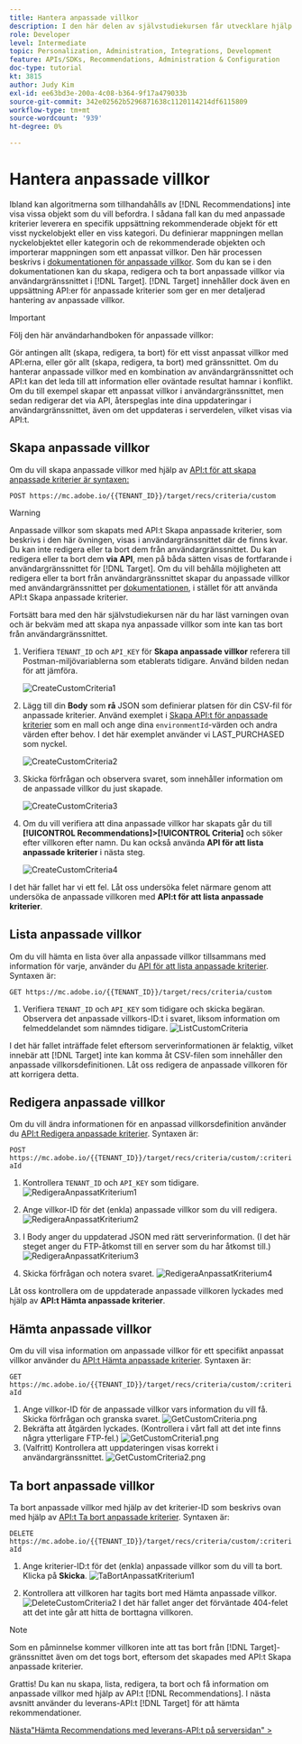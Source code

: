 ```yaml
---
title: Hantera anpassade villkor
description: I den här delen av självstudiekursen får utvecklare hjälp med att använda Adobe Target API:er för att hantera, skapa, lista, redigera, hämta och ta bort villkor för Adobe Target Recommendations.
role: Developer
level: Intermediate
topic: Personalization, Administration, Integrations, Development
feature: APIs/SDKs, Recommendations, Administration & Configuration
doc-type: tutorial
kt: 3815
author: Judy Kim
exl-id: ee63bd3e-200a-4c08-b364-9f17a479033b
source-git-commit: 342e02562b5296871638c1120114214df6115809
workflow-type: tm+mt
source-wordcount: '939'
ht-degree: 0%

---
```


# Hantera anpassade villkor

Ibland kan algoritmerna som tillhandahålls av [!DNL Recommendations] inte visa vissa objekt som du vill befordra. I sådana fall kan du med anpassade kriterier leverera en specifik uppsättning rekommenderade objekt för ett visst nyckelobjekt eller en viss kategori. Du definierar mappningen mellan nyckelobjektet eller kategorin och de rekommenderade objekten och importerar mappningen som ett anpassat villkor. Den här processen beskrivs i [dokumentationen för anpassade villkor](https://experienceleague.adobe.com/docs/target/using/recommendations/criteria/recommendations-csv.html?lang=en). Som du kan se i den dokumentationen kan du skapa, redigera och ta bort anpassade villkor via användargränssnittet i [!DNL Target]. [!DNL Target] innehåller dock även en uppsättning API:er för anpassade kriterier som ger en mer detaljerad hantering av anpassade villkor.

>[!IMPORTANT]
>
>Följ den här användarhandboken för anpassade villkor:
>
> Gör antingen allt (skapa, redigera, ta bort) för ett visst anpassat villkor med API:erna, eller gör allt (skapa, redigera, ta bort) med gränssnittet. Om du hanterar anpassade villkor med en kombination av användargränssnittet och API:t kan det leda till att information eller oväntade resultat hamnar i konflikt. Om du till exempel skapar ett anpassat villkor i användargränssnittet, men sedan redigerar det via API, återspeglas inte dina uppdateringar i användargränssnittet, även om det uppdateras i serverdelen, vilket visas via API:t.

## Skapa anpassade villkor

Om du vill skapa anpassade villkor med hjälp av [API:t för att skapa anpassade kriterier är syntaxen:](https://developers.adobetarget.com/api/recommendations/#operation/createCriteriaCustom)

`POST https://mc.adobe.io/{{TENANT_ID}}/target/recs/criteria/custom`

>[!WARNING]
>
>Anpassade villkor som skapats med API:t Skapa anpassade kriterier, som beskrivs i den här övningen, visas i användargränssnittet där de finns kvar. Du kan inte redigera eller ta bort dem från användargränssnittet. Du kan redigera eller ta bort dem **via API**, men på båda sätten visas de fortfarande i användargränssnittet för [!DNL Target]. Om du vill behålla möjligheten att redigera eller ta bort från användargränssnittet skapar du anpassade villkor med användargränssnittet per [dokumentationen](https://experienceleague.adobe.com/docs/target/using/recommendations/criteria/recommendations-csv.html?lang=en), i stället för att använda API:t Skapa anpassade kriterier.

Fortsätt bara med den här självstudiekursen när du har läst varningen ovan och är bekväm med att skapa nya anpassade villkor som inte kan tas bort från användargränssnittet.

1. Verifiera `TENANT_ID` och `API_KEY` för **Skapa anpassade villkor** referera till Postman-miljövariablerna som etablerats tidigare. Använd bilden nedan för att jämföra.

   ![CreateCustomCriteria1](assets/CreateCustomCriteria1.png)

2. Lägg till din **Body** som **rå** JSON som definierar platsen för din CSV-fil för anpassade kriterier. Använd exemplet i [Skapa API:t för anpassade kriterier](https://developers.adobetarget.com/api/recommendations/#operation/getAllCriteriaCustom) som en mall och ange dina `environmentId`-värden och andra värden efter behov. I det här exemplet använder vi LAST_PURCHASED som nyckel.

   ![CreateCustomCriteria2](assets/CreateCustomCriteria2.png)

3. Skicka förfrågan och observera svaret, som innehåller information om de anpassade villkor du just skapade.

   ![CreateCustomCriteria3](assets/CreateCustomCriteria3.png)

4. Om du vill verifiera att dina anpassade villkor har skapats går du till **[!UICONTROL Recommendations]>[!UICONTROL Criteria]** och söker efter villkoren efter namn. Du kan också använda **API för att lista anpassade kriterier** i nästa steg.

   ![CreateCustomCriteria4](assets/CreateCustomCriteria4.png)

I det här fallet har vi ett fel. Låt oss undersöka felet närmare genom att undersöka de anpassade villkoren med **API:t för att lista anpassade kriterier**.

## Lista anpassade villkor

Om du vill hämta en lista över alla anpassade villkor tillsammans med information för varje, använder du [API för att lista anpassade kriterier](https://developers.adobetarget.com/api/recommendations/#operation/getAllCriteriaCustom). Syntaxen är:

`GET https://mc.adobe.io/{{TENANT_ID}}/target/recs/criteria/custom`

1. Verifiera `TENANT_ID` och `API_KEY` som tidigare och skicka begäran. Observera det anpassade villkors-ID:t i svaret, liksom information om felmeddelandet som nämndes tidigare.
   ![ListCustomCriteria](assets/ListCustomCriteria.png)

I det här fallet inträffade felet eftersom serverinformationen är felaktig, vilket innebär att [!DNL Target] inte kan komma åt CSV-filen som innehåller den anpassade villkorsdefinitionen. Låt oss redigera de anpassade villkoren för att korrigera detta.

## Redigera anpassade villkor

Om du vill ändra informationen för en anpassad villkorsdefinition använder du [API:t Redigera anpassade kriterier](https://developers.adobetarget.com/api/recommendations/#operation/updateCriteriaCustom). Syntaxen är:

`POST https://mc.adobe.io/{{TENANT_ID}}/target/recs/criteria/custom/:criteriaId`

1. Kontrollera `TENANT_ID` och `API_KEY` som tidigare.
   ![RedigeraAnpassatKriterium1](assets/EditCustomCriteria1.png)

1. Ange villkor-ID för det (enkla) anpassade villkor som du vill redigera.
   ![RedigeraAnpassatKriterium2](assets/EditCustomCriteria2.png)

1. I Body anger du uppdaterad JSON med rätt serverinformation. (I det här steget anger du FTP-åtkomst till en server som du har åtkomst till.)
   ![RedigeraAnpassatKriterium3](assets/EditCustomCriteria3.png)

1. Skicka förfrågan och notera svaret.
   ![RedigeraAnpassatKriterium4](assets/EditCustomCriteria4.png)

Låt oss kontrollera om de uppdaterade anpassade villkoren lyckades med hjälp av **API:t Hämta anpassade kriterier**.

## Hämta anpassade villkor

Om du vill visa information om anpassade villkor för ett specifikt anpassat villkor använder du [API:t Hämta anpassade kriterier](https://developers.adobetarget.com/api/recommendations/#operation/getCriteriaCustom). Syntaxen är:

`GET https://mc.adobe.io/{{TENANT_ID}}/target/recs/criteria/custom/:criteriaId`

1. Ange villkor-ID för de anpassade villkor vars information du vill få. Skicka förfrågan och granska svaret.
   ![GetCustomCriteria.png](assets/GetCustomCriteria.png)
1. Bekräfta att åtgärden lyckades. (Kontrollera i vårt fall att det inte finns några ytterligare FTP-fel.)
   ![GetCustomCriteria1.png](assets/GetCustomCriteria1.png)
1. (Valfritt) Kontrollera att uppdateringen visas korrekt i användargränssnittet.
   ![GetCustomCriteria2.png](assets/GetCustomCriteria2.png)

## Ta bort anpassade villkor

Ta bort anpassade villkor med hjälp av det kriterier-ID som beskrivs ovan med hjälp av [API:t Ta bort anpassade kriterier](https://developers.adobetarget.com/api/recommendations/#operation/deleteCriteriaCustom). Syntaxen är:

`DELETE https://mc.adobe.io/{{TENANT_ID}}/target/recs/criteria/custom/:criteriaId`

1. Ange kriterier-ID:t för det (enkla) anpassade villkor som du vill ta bort. Klicka på **Skicka**.
   ![TaBortAnpassatKriterium1](assets/DeleteCustomCriteria1.png)

1. Kontrollera att villkoren har tagits bort med Hämta anpassade villkor.
   ![DeleteCustomCriteria2](assets/DeleteCustomCriteria2.png)
I det här fallet anger det förväntade 404-felet att det inte går att hitta de borttagna villkoren.

>[!NOTE]
>Som en påminnelse kommer villkoren inte att tas bort från [!DNL Target]-gränssnittet även om det togs bort, eftersom det skapades med API:t Skapa anpassade kriterier.

Grattis! Du kan nu skapa, lista, redigera, ta bort och få information om anpassade villkor med hjälp av API:t [!DNL Recommendations]. I nästa avsnitt använder du leverans-API:t [!DNL Target] för att hämta rekommendationer.

[Nästa&quot;Hämta Recommendations med leverans-API:t på serversidan&quot; >](fetch-recs-server-side-delivery-api.md)
